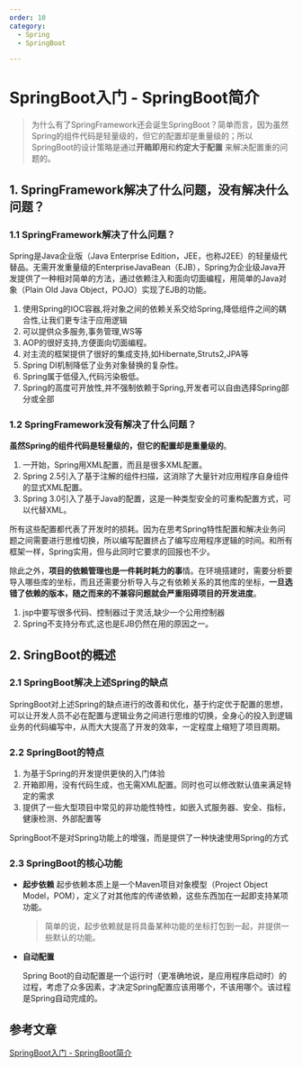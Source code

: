 ```yaml
---
order: 10
category:
  - Spring
  - SpringBoot

---
```


# SpringBoot入门 - SpringBoot简介

>为什么有了SpringFramework还会诞生SpringBoot？简单而言，因为虽然Spring的组件代码是轻量级的，但它的配置却是重量级的；所以SpringBoot的设计策略是通过**开箱即用**和**约定大于配置** 来解决配置重的问题的。

## 1. SpringFramework解决了什么问题，没有解决什么问题？

### 1.1 SpringFramework解决了什么问题？

Spring是Java企业版（Java Enterprise Edition，JEE，也称J2EE）的轻量级代替品。无需开发重量级的EnterpriseJavaBean（EJB），Spring为企业级Java开发提供了一种相对简单的方法，通过依赖注入和面向切面编程，用简单的Java对象（Plain Old Java Object，POJO）实现了EJB的功能。

1. 使用Spring的IOC容器,将对象之间的依赖关系交给Spring,降低组件之间的耦合性,让我们更专注于应用逻辑 
2. 可以提供众多服务,事务管理,WS等
3. AOP的很好支持,方便面向切面编程。 
4. 对主流的框架提供了很好的集成支持,如Hibernate,Struts2,JPA等 
5. Spring DI机制降低了业务对象替换的复杂性。
6. Spring属于低侵入,代码污染极低。 
7. Spring的高度可开放性,并不强制依赖于Spring,开发者可以自由选择Spring部分或全部

### 1.2 SpringFramework没有解决了什么问题？

**虽然Spring的组件代码是轻量级的，但它的配置却是重量级的**。

1. 一开始，Spring用XML配置，而且是很多XML配置。
2. Spring 2.5引入了基于注解的组件扫描，这消除了大量针对应用程序自身组件的显式XML配置。
3. Spring 3.0引入了基于Java的配置，这是一种类型安全的可重构配置方式，可以代替XML。

所有这些配置都代表了开发时的损耗。因为在思考Spring特性配置和解决业务问题之间需要进行思维切换，所以编写配置挤占了编写应用程序逻辑的时间。和所有框架一样，Spring实用，但与此同时它要求的回报也不少。

除此之外，**项目的依赖管理也是一件耗时耗力的事**情。在环境搭建时，需要分析要导入哪些库的坐标，而且还需要分析导入与之有依赖关系的其他库的坐标，**一旦选错了依赖的版本，随之而来的不兼容问题就会严重阻碍项目的开发进度**。

1. jsp中要写很多代码、控制器过于灵活,缺少一个公用控制器 
2. Spring不支持分布式,这也是EJB仍然在用的原因之一。

## 2. SringBoot的概述

### 2.1 SpringBoot解决上述Spring的缺点

SpringBoot对上述Spring的缺点进行的改善和优化，基于约定优于配置的思想，可以让开发人员不必在配置与逻辑业务之间进行思维的切换，全身心的投入到逻辑业务的代码编写中，从而大大提高了开发的效率，一定程度上缩短了项目周期。

### 2.2 SpringBoot的特点

1. 为基于Spring的开发提供更快的入门体验
2. 开箱即用，没有代码生成，也无需XML配置。同时也可以修改默认值来满足特定的需求
3. 提供了一些大型项目中常见的非功能性特性，如嵌入式服务器、安全、指标，健康检测、外部配置等

SpringBoot不是对Spring功能上的增强，而是提供了一种快速使用Spring的方式

### 2.3 SpringBoot的核心功能

- **起步依赖** 起步依赖本质上是一个Maven项目对象模型（Project Object Model，POM），定义了对其他库的传递依赖，这些东西加在一起即支持某项功能。

  > 简单的说，起步依赖就是将具备某种功能的坐标打包到一起，并提供一些默认的功能。

- **自动配置**

  Spring Boot的自动配置是一个运行时（更准确地说，是应用程序启动时）的过程，考虑了众多因素，才决定Spring配置应该用哪个，不该用哪个。该过程是Spring自动完成的。

## 参考文章

[SpringBoot入门 - SpringBoot简介](https://pdai.tech/md/spring/springboot/springboot-x-overview.html)